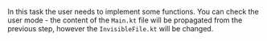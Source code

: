 In this task the user needs to implement some functions. 
You can check the user mode - the content of the `Main.kt` file will be propagated from the previous step,
however the `InvisibleFile.kt` will be changed.